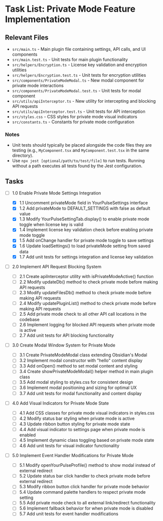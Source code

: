 # Task List: Private Mode Feature Implementation

## Relevant Files

- `src/main.ts` - Main plugin file containing settings, API calls, and UI components
- `src/main.test.ts` - Unit tests for main plugin functionality
- `src/helpers/Encryption.ts` - License key validation and encryption utilities
- `src/helpers/Encryption.test.ts` - Unit tests for encryption utilities
- `src/components/PrivateModeModal.ts` - New modal component for private mode interactions
- `src/components/PrivateModeModal.test.ts` - Unit tests for modal component
- `src/utils/apiInterceptor.ts` - New utility for intercepting and blocking API requests
- `src/utils/apiInterceptor.test.ts` - Unit tests for API interception
- `src/styles.css` - CSS styles for private mode visual indicators
- `src/constants.ts` - Constants for private mode configuration

### Notes

- Unit tests should typically be placed alongside the code files they are testing (e.g., `MyComponent.tsx` and `MyComponent.test.tsx` in the same directory).
- Use `npx jest [optional/path/to/test/file]` to run tests. Running without a path executes all tests found by the Jest configuration.

## Tasks

- [ ] 1.0 Enable Private Mode Settings Integration

  - [x] 1.1 Uncomment privateMode field in YourPulseSettings interface
  - [x] 1.2 Add privateMode to DEFAULT_SETTINGS with false as default value
  - [x] 1.3 Modify YourPulseSettingTab.display() to enable private mode toggle when license key is valid
  - [x] 1.4 Implement license key validation check before enabling private mode toggle
  - [x] 1.5 Add onChange handler for private mode toggle to save settings
  - [x] 1.6 Update loadSettings() to load privateMode setting from saved data
  - [x] 1.7 Add unit tests for settings integration and license key validation

- [ ] 2.0 Implement API Request Blocking System

  - [ ] 2.1 Create apiInterceptor utility with isPrivateModeActive() function
  - [ ] 2.2 Modify updateDb() method to check private mode before making API requests
  - [ ] 2.3 Modify updateFilesDb() method to check private mode before making API requests
  - [ ] 2.4 Modify updatePluginList() method to check private mode before making API requests
  - [ ] 2.5 Add private mode check to all other API call locations in the codebase
  - [ ] 2.6 Implement logging for blocked API requests when private mode is active
  - [ ] 2.7 Add unit tests for API blocking functionality

- [ ] 3.0 Create Modal Window System for Private Mode

  - [ ] 3.1 Create PrivateModeModal class extending Obsidian's Modal
  - [ ] 3.2 Implement modal constructor with "hello" content display
  - [ ] 3.3 Add onOpen() method to set modal content and styling
  - [ ] 3.4 Create showPrivateModeModal() helper method in main plugin class
  - [ ] 3.5 Add modal styling to styles.css for consistent design
  - [ ] 3.6 Implement modal positioning and sizing for optimal UX
  - [ ] 3.7 Add unit tests for modal functionality and content display

- [ ] 4.0 Add Visual Indicators for Private Mode State

  - [ ] 4.1 Add CSS classes for private mode visual indicators in styles.css
  - [ ] 4.2 Modify status bar styling when private mode is active
  - [ ] 4.3 Update ribbon button styling for private mode state
  - [ ] 4.4 Add visual indicator to settings page when private mode is enabled
  - [ ] 4.5 Implement dynamic class toggling based on private mode state
  - [ ] 4.6 Add unit tests for visual indicator functionality

- [ ] 5.0 Implement Event Handler Modifications for Private Mode
  - [ ] 5.1 Modify openYourPulseProfile() method to show modal instead of external redirect
  - [ ] 5.2 Update status bar click handler to check private mode before external redirect
  - [ ] 5.3 Modify ribbon button click handler for private mode behavior
  - [ ] 5.4 Update command palette handlers to respect private mode setting
  - [ ] 5.5 Add private mode check to all external link/redirect functionality
  - [ ] 5.6 Implement fallback behavior for when private mode is disabled
  - [ ] 5.7 Add unit tests for event handler modifications
